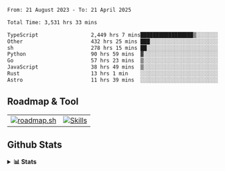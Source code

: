 <!--START_SECTION:waka-->

```txt
From: 21 August 2023 - To: 21 April 2025

Total Time: 3,531 hrs 33 mins

TypeScript                 2,449 hrs 7 mins█████████████████▒░░░░░░░   69.35 %
Other                      432 hrs 25 mins ███░░░░░░░░░░░░░░░░░░░░░░   12.24 %
sh                         278 hrs 15 mins ██░░░░░░░░░░░░░░░░░░░░░░░   07.88 %
Python                     90 hrs 59 mins  ▓░░░░░░░░░░░░░░░░░░░░░░░░   02.58 %
Go                         57 hrs 23 mins  ▒░░░░░░░░░░░░░░░░░░░░░░░░   01.62 %
JavaScript                 38 hrs 49 mins  ▒░░░░░░░░░░░░░░░░░░░░░░░░   01.10 %
Rust                       13 hrs 1 min    ░░░░░░░░░░░░░░░░░░░░░░░░░   00.37 %
Astro                      11 hrs 39 mins  ░░░░░░░░░░░░░░░░░░░░░░░░░   00.33 %
```

<!--END_SECTION:waka-->

## Roadmap & Tool
<table align="center">
  <tr>
    <td>
      <a href="https://roadmap.sh">
        <img src="https://roadmap.sh/card/tall/6505f3e78dfc79db2fff8e3e?variant=dark" alt="roadmap.sh" />
      </a>
    </td>
    <td>
      <a href="https://github.com/chaninlaw">
        <img src="https://skillicons.dev/icons?i=js,typescript,nodejs,nestjs,react,next,astro,html,css,tailwind,postgres,prisma,docker,git,rust,go&perline=7&theme=dark" alt="Skills" />
      </a>
    </td>
  </tr>
</table>

## Github Stats
<details close>
  <summary><b>📊 Stats</b></summary>
  <div align="center">
    
<picture>
  <source
    srcset="https://github-readme-stats.vercel.app/api?username=chaninlaw&show_icons=true&theme=dark"
    media="(prefers-color-scheme: dark)"
  />
  <source
    srcset="https://github-readme-stats.vercel.app/api?username=chaninlaw&show_icons=true"
    media="(prefers-color-scheme: light), (prefers-color-scheme: no-preference)"
  />
  <img src="https://github-readme-stats.vercel.app/api?username=chaninlaw&show_icons=true" />
</picture>
    
<picture>
  <source
    srcset="https://github-readme-stats.vercel.app/api/top-langs/?username=chaninlaw&layout=donut&theme=dark"
    media="(prefers-color-scheme: dark)"
  />
  <source
    srcset="https://github-readme-stats.vercel.app/api/top-langs/?username=chaninlaw&layout=donut"
    media="(prefers-color-scheme: light), (prefers-color-scheme: no-preference)"
  />
  <img src="https://github-readme-stats.vercel.app/api/top-langs/?username=chaninlaw&layout=donut" />
</picture>
    
  </div>
  
</details>

